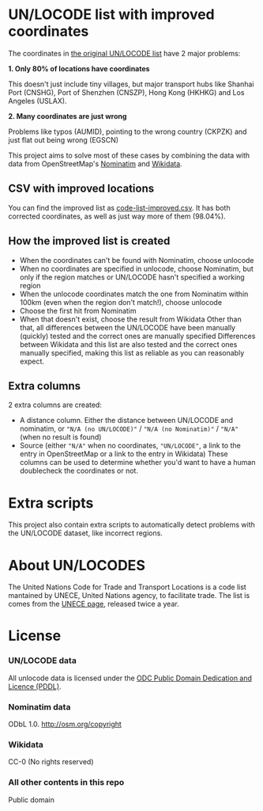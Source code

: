 # UN/LOCODE list with improved coordinates
The coordinates in [the original UN/LOCODE list](https://github.com/datasets/un-locode) have 2 major problems:

**1. Only 80% of locations have coordinates**

This doesn't just include tiny villages, but major transport hubs like Shanhai Port (CNSHG), Port of Shenzhen (CNSZP), Hong Kong (HKHKG) and Los Angeles (USLAX).

**2. Many coordinates are just wrong**

Problems like typos (AUMID), pointing to the wrong country (CKPZK) and just flat out being wrong (EGSCN)

This project aims to solve most of these cases by combining the data with data from OpenStreetMap's [Nominatim](https://nominatim.org/release-docs/latest/api/Overview/) and [Wikidata](https://www.wikidata.org/).

## CSV with improved locations
You can find the improved list as [code-list-improved.csv](data/code-list-improved.csv). It has both corrected coordinates, as well as just way more of them (98.04%).

## How the improved list is created
* When the coordinates can't be found with Nominatim, choose unlocode
* When no coordinates are specified in unlocode, choose Nominatim, but only if the region matches or UN/LOCODE hasn't specified a working region
* When the unlocode coordinates match the one from Nominatim within 100km (even when the region don't match!), choose unlocode
* Choose the first hit from Nominatim
* When that doesn't exist, choose the result from Wikidata
Other than that, all differences between the UN/LOCODE have been manually (quickly) tested and the correct ones are manually specified
Differences between Wikidata and this list are also tested and the correct ones manually specified, making this list as reliable as you can reasonably expect.

## Extra columns
2 extra columns are created:
* A distance column. Either the distance between UN/LOCODE and nominatim, or `"N/A (no UN/LOCODE)"` / `"N/A (no Nominatim)"` / `"N/A"` (when no result is found)
* Source (either `"N/A"` when no coordinates, `"UN/LOCODE"`, a link to the entry in OpenStreetMap or a link to the entry in Wikidata)
These columns can be used to determine whether you'd want to have a human doublecheck the coordinates or not.

# Extra scripts
This project also contain extra scripts to automatically detect problems with the UN/LOCODE dataset, like incorrect regions.

# About UN/LOCODES
The United Nations Code for Trade and Transport Locations is a code list mantained by UNECE, United Nations agency, to facilitate trade. The list is comes from the [UNECE page](http://www.unece.org/cefact/locode/welcome.html), released twice a year.

# License

### UN/LOCODE data
All unlocode data is licensed under the [ODC Public Domain Dedication and Licence (PDDL)](http://opendatacommons.org/licenses/pddl/1-0/).

### Nominatim data
ODbL 1.0. http://osm.org/copyright

### Wikidata
CC-0 (No rights reserved)

### All other contents in this repo
Public domain
